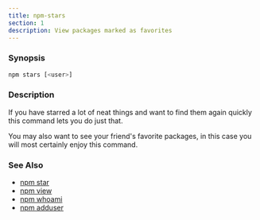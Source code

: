 ```yaml
---
title: npm-stars
section: 1
description: View packages marked as favorites
---
```


### Synopsis
```bash
npm stars [<user>]
```

### Description

If you have starred a lot of neat things and want to find them again
quickly this command lets you do just that.

You may also want to see your friend's favorite packages, in this case
you will most certainly enjoy this command.

### See Also

* [npm star](/commands/npm-star)
* [npm view](/commands/npm-view)
* [npm whoami](/commands/npm-whoami)
* [npm adduser](/commands/npm-adduser)
